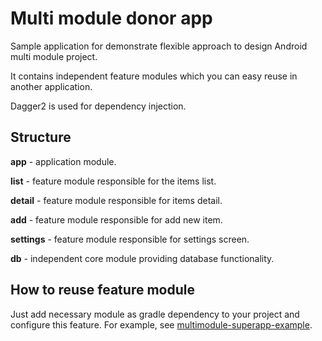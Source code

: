 Multi module donor app
=====================================================

Sample application for demonstrate flexible approach to design Android multi module project. 

It contains independent feature modules which you can easy reuse in another application.

Dagger2 is used for dependency injection.

Structure
--------------------------------
**app** - application module.

**list** - feature module responsible for the items list.

**detail** - feature module responsible for items detail.

**add** - feature module responsible for add new item.

**settings** - feature module responsible for settings screen.

**db** - independent core module providing database functionality.

How to reuse feature module
--------------------------------
Just add necessary module as gradle dependency to your project and configure this feature. For example, see [multimodule-superapp-example](https://github.com/AlexeyPanchenko/multimodule-superapp-example).